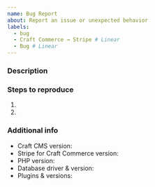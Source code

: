 ```yaml
---
name: Bug Report
about: Report an issue or unexpected behavior
labels:
  - bug
  - Craft Commerce → Stripe # Linear
  - Bug # Linear
---
```


### Description



### Steps to reproduce

1.
2.

### Additional info

- Craft CMS version:
- Stripe for Craft Commerce version:
- PHP version:
- Database driver & version:
- Plugins & versions:
